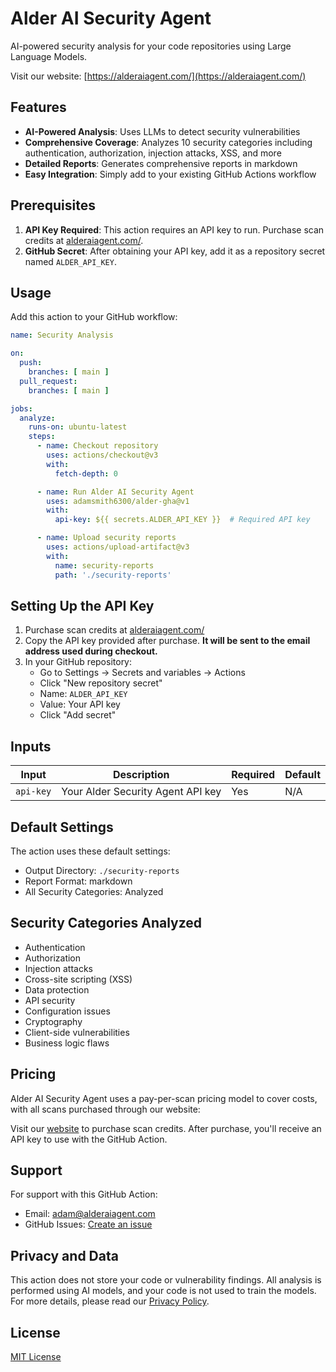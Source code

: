 # Alder AI Security Agent

AI-powered security analysis for your code repositories using Large Language Models.

Visit our website: [https://alderaiagent.com/](https://alderaiagent.com/)

## Features

- **AI-Powered Analysis**: Uses LLMs to detect security vulnerabilities
- **Comprehensive Coverage**: Analyzes 10 security categories including authentication, authorization, injection attacks, XSS, and more
- **Detailed Reports**: Generates comprehensive reports in markdown
- **Easy Integration**: Simply add to your existing GitHub Actions workflow

## Prerequisites

1. **API Key Required**: This action requires an API key to run. Purchase scan credits at [alderaiagent.com/](https://alderaiagent.com/).
2. **GitHub Secret**: After obtaining your API key, add it as a repository secret named `ALDER_API_KEY`.

## Usage

Add this action to your GitHub workflow:

```yaml
name: Security Analysis

on:
  push:
    branches: [ main ]
  pull_request:
    branches: [ main ]

jobs:
  analyze:
    runs-on: ubuntu-latest
    steps:
      - name: Checkout repository
        uses: actions/checkout@v3
        with:
          fetch-depth: 0

      - name: Run Alder AI Security Agent
        uses: adamsmith6300/alder-gha@v1
        with:
          api-key: ${{ secrets.ALDER_API_KEY }}  # Required API key

      - name: Upload security reports
        uses: actions/upload-artifact@v3
        with:
          name: security-reports
          path: './security-reports'
```

## Setting Up the API Key

1. Purchase scan credits at [alderaiagent.com/](https://alderaiagent.com/)
2. Copy the API key provided after purchase. **It will be sent to the email address used during checkout.**
3. In your GitHub repository:
   - Go to Settings → Secrets and variables → Actions
   - Click "New repository secret"
   - Name: `ALDER_API_KEY`
   - Value: Your API key
   - Click "Add secret"

## Inputs

| Input                | Description                            | Required | Default |
|---------------------|----------------------------------------|----------|---------|
| `api-key` | Your Alder Security Agent API key | Yes       | N/A   |

## Default Settings

The action uses these default settings:
- Output Directory: `./security-reports`
- Report Format: markdown
- All Security Categories: Analyzed

## Security Categories Analyzed

- Authentication
- Authorization
- Injection attacks
- Cross-site scripting (XSS)
- Data protection
- API security
- Configuration issues
- Cryptography
- Client-side vulnerabilities
- Business logic flaws

## Pricing

Alder AI Security Agent uses a pay-per-scan pricing model to cover costs, with all scans purchased through our website:

Visit our [website](https://alderaiagent.com/) to purchase scan credits. After purchase, you'll receive an API key to use with the GitHub Action.

## Support

For support with this GitHub Action:
- Email: [adam@alderaiagent.com](mailto:adam@alderaiagent.com)
- GitHub Issues: [Create an issue](https://github.com/adamsmith6300/alder-gha/issues)

## Privacy and Data

This action does not store your code or vulnerability findings. All analysis is performed using AI models, and your code is not used to train the models. For more details, please read our [Privacy Policy](PRIVACY-POLICY.md).

## License

[MIT License](LICENSE)

